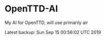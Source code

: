 # OpenTTD-AI
My AI for OpenTTD, will use primarily air

Latest backup: Sun Sep 15 00:56:02 UTC 2019
